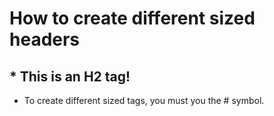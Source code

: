# **How to create different sized headers**
## * This is an H2 tag!
* To create different sized tags, you must you the # symbol.
